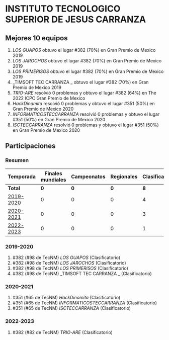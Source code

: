 # INSTITUTO TECNOLOGICO SUPERIOR DE JESUS CARRANZA

## Mejores 10 equipos

1. _LOS GUAPOS_ obtuvo el lugar #382 (70%) en Gran Premio de Mexico 2019
1. _LOS JAROCHOS_ obtuvo el lugar #382 (70%) en Gran Premio de Mexico 2019
1. _LOS PRIMERISOS_ obtuvo el lugar #382 (70%) en Gran Premio de Mexico 2019
1. _TIMSOFT TEC CARRANZA _ obtuvo el lugar #382 (70%) en Gran Premio de Mexico 2019
1. _TRIO-ARE_ resolvió 0 problemas y obtuvo el lugar #382 (64%) en The 2022 ICPC Gran Premio de Mexico
1. _HackDinamita_ resolvió 0 problemas y obtuvo el lugar #351 (50%) en Gran Premio de Mexico 2020
1. _INFORMATICOSTECCARRANZA_ resolvió 0 problemas y obtuvo el lugar #351 (50%) en Gran Premio de Mexico 2020
1. _ISCTECCARRANZA_ resolvió 0 problemas y obtuvo el lugar #351 (50%) en Gran Premio de Mexico 2020

## Participaciones

### Resumen

| Temporada | Finales mundiales | Campeonatos | Regionales | Clasificatorios | Equipos |
| --- | --- | --- | --- | --- | --- |
| **Total** | **0** | **0** | **0** | **8** | **8** |
| [2019-2020](#2019-2020) | 0 | 0 | 0 | 4 | 4 |
| [2020-2021](#2020-2021) | 0 | 0 | 0 | 3 | 3 |
| [2022-2023](#2022-2023) | 0 | 0 | 0 | 1 | 1 |

### 2019-2020

1. #382 (#98 de TecNM) _LOS GUAPOS_ (Clasificatorio)
1. #382 (#98 de TecNM) _LOS JAROCHOS_ (Clasificatorio)
1. #382 (#98 de TecNM) _LOS PRIMERISOS_ (Clasificatorio)
1. #382 (#98 de TecNM) _TIMSOFT TEC CARRANZA _ (Clasificatorio)

### 2020-2021

1. #351 (#65 de TecNM) _HackDinamita_ (Clasificatorio)
1. #351 (#65 de TecNM) _INFORMATICOSTECCARRANZA_ (Clasificatorio)
1. #351 (#65 de TecNM) _ISCTECCARRANZA_ (Clasificatorio)

### 2022-2023

1. #382 (#82 de TecNM) _TRIO-ARE_ (Clasificatorio)



